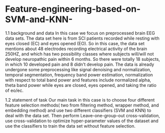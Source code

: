 # Feature-engineering-based-on-SVM-and-KNN-

1.1 background and data In this case we focus on preprocessed brain EEG data sets. The data set here is from SCI patients recorded while resting with eyes closed (EC) and eyes opened (EO). So in this case, the data set mentions about 48 electrodes recording electrical activity of the brain 250HZ, and which has two possibility classes where subjects will/will not develop neuropathic pain within 6 months. So there were totally 18 subjects, in which 10 developed pain and 8 didn’t develop pain. The data is already undergone some preprocessing like signal denoising and normalization, temporal segmentation, frequency band power estimation, normalization with respect to total band power and features include normalized alpha, theta band power while eyes are closed, eyes opened, and taking the ratio of eo/ec. 

1.2 statement of task Our main task in this case is to choose four different feature selection methods( two from filtering method, wrapper method, and embedding method) and use two different classifiers (SVM and KNN) to deal with the data set. Then perform Leave-one-group-out cross-validation, use cross-validation to optimize hyper-parameter values of the dataset and use the classifiers to train the data set without feature selection.
